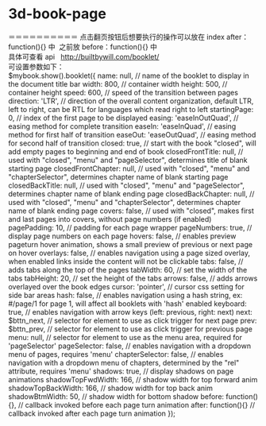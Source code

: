 # 3d-book-page
＝＝＝＝＝＝＝＝＝＝
点击翻页按钮后想要执行的操作可以放在 index after：function(){} 中  之前放 before：function(){} 中<br>
具体可查看 api   http://builtbywill.com/booklet/<br>
可设置参数如下：<br>
$mybook.show().booklet({
     name:               null,                            // name of the booklet to display in the document title bar
     width:              800,                             // container width
     height:             500,                             // container height
     speed:              600,                             // speed of the transition between pages
     direction:          'LTR',                           // direction of the overall content organization, default LTR, left to right, can be RTL for languages which read right to left
     startingPage:       0,                               // index of the first page to be displayed
     easing:             'easeInOutQuad',                 // easing method for complete transition
     easeIn:             'easeInQuad',                    // easing method for first half of transition
     easeOut:            'easeOutQuad',                   // easing method for second half of transition
     closed:             true,                        // start with the book "closed", will add empty pages to beginning and end of book
     closedFrontTitle:   null,                 // used with "closed", "menu" and "pageSelector", determines title of blank starting page
     closedFrontChapter: null,       // used with "closed", "menu" and "chapterSelector", determines chapter name of blank starting page
     closedBackTitle:    null,           // used with "closed", "menu" and "pageSelector", determines chapter name of blank ending page
     closedBackChapter:  null,        // used with "closed", "menu" and "chapterSelector", determines chapter name of blank ending page
     covers:             false,                           // used with  "closed", makes first and last pages into covers, without page numbers (if enabled)
     pagePadding:        10,                              // padding for each page wrapper
     pageNumbers:        true,                            // display page numbers on each page
     hovers:             false,     // enables preview pageturn hover animation, shows a small preview of previous or next page on hover
     overlays:           false,       // enables navigation using a page sized overlay, when enabled links inside the content will not be clickable
     tabs:               false,                           // adds tabs along the top of the pages
     tabWidth:           60,                              // set the width of the tabs
     tabHeight:          20,                              // set the height of the tabs
     arrows:             false,                           // adds arrows overlayed over the book edges
     cursor:             'pointer',                       // cursor css setting for side bar areas
     hash:               false,                           // enables navigation using a hash string, ex: #/page/1 for page 1, will affect all booklets with 'hash' enabled
     keyboard:           true,                            // enables navigation with arrow keys (left: previous, right: next)
     next:               $bttn_next,          			// selector for element to use as click trigger for next page
     prev:               $bttn_prev,          			// selector for element to use as click trigger for previous page
     menu:               null,                            // selector for element to use as the menu area, required for 'pageSelector'
     pageSelector:       false,                           // enables navigation with a dropdown menu of pages, requires 'menu'
     chapterSelector:    false,          // enables navigation with a dropdown menu of chapters, determined by the "rel" attribute, requires 'menu'
     shadows:            true,                            // display shadows on page animations
     shadowTopFwdWidth:  166,                             // shadow width for top forward anim
     shadowTopBackWidth: 166,                             // shadow width for top back anim
     shadowBtmWidth:     50,                              // shadow width for bottom shadow
     before:             function(){},                    // callback invoked before each page turn animation
     after:              function(){}                     // callback invoked after each page turn animation
							});

